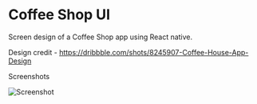 # Coffee Shop UI

Screen design of a Coffee Shop app using React native.

Design credit - https://dribbble.com/shots/8245907-Coffee-House-App-Design


Screenshots

![Screenshot](assets/demo.gif)